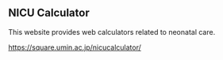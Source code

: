 ## NICU Calculator

This website provides web calculators related to neonatal care.

<https://square.umin.ac.jp/nicucalculator/>
